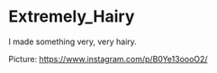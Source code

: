 # Extremely_Hairy
I made something very, very hairy.

Picture: https://www.instagram.com/p/B0Ye13oooO2/
